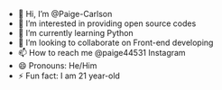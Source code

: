 - 👋 Hi, I’m @Paige-Carlson
- 👀 I’m interested in providing open source codes
- 🌱 I’m currently learning Python
- 💞️ I’m looking to collaborate on Front-end developing
- 📫 How to reach me @paige44531 Instagram
- 😄 Pronouns: He/Him
- ⚡ Fun fact: I am 21 year-old

<!---
Paige-Carlson/Paige-Carlson is a ✨ special ✨ repository because its `README.md` (this file) appears on your GitHub profile.
You can click the Preview link to take a look at your changes.
--->

